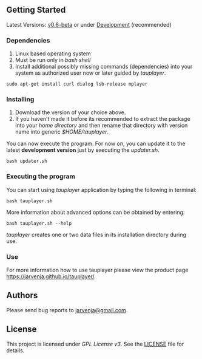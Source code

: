 ## Getting Started

Latest Versions: [v0.6-beta](https://github.com/jarvenja/tauplayer/releases/tag/v0.6-beta) or under [Development](https://github.com/jarvenja/tauplayer/archive/main.zip) (recommended)

### Dependencies

1) Linux based operating system
2) Must be run only in _bash shell_
3) Install additional possibly missing commands (dependencies) into your system as authorized user now or later guided by _tauplayer_.

  ```
  sudo apt-get install curl dialog lsb-release mplayer
  ```

### Installing

1) Download the version of your choice above. 
2) If you haven't made it before its recommended to extract the package into your _home directory_ and then rename that directory with version name into generic _$HOME/tauplayer_.

You can now execute the program. For now on, you can update it to the latest **development version** just by executing the _updater.sh_.

  ```
  bash updater.sh
  ```

### Executing the program

You can start using _tauplayer_ application by typing the following in terminal:
```
bash tauplayer.sh
```
More information about advanced options can be obtained by entering: 

```
bash tauplayer.sh --help
```
_tauplayer_ creates one or two data files in its installation directory during use.

### Use

For more information how to use tauplayer please view the product page https://jarvenja.github.io/tauplayer/.

## Authors

Please send bug reports to jarvenja@gmail.com.

## License

This project is licensed under _GPL License v3_.
See the [LICENSE](https://github.com/jarvenja/tauplayer/blob/main/LICENSE) file for details.

